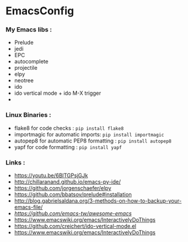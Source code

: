 # EmacsConfig
### My Emacs libs :
* Prelude 
* jedi 
* EPC
* autocomplete 
* projectile
* elpy
* neotree
* ido 
* ido vertical mode + ido M-X trigger
* 

### Linux Binaries :
* flake8 for code checks :                      `pip install flake8`
* importmagic for automatic imports:            `pip install importmagic`
* autopep8 for automatic PEP8 formatting :      `pip install autopep8`
* yapf for code formatting :                    `pip install yapf`


### Links :
* https://youtu.be/6BlTGPsjGJk
* http://chillaranand.github.io/emacs-py-ide/
* https://github.com/jorgenschaefer/elpy
* https://github.com/bbatsov/prelude#installation
* http://blog.gabrielsaldana.org/3-methods-on-how-to-backup-your-emacs-file/
* *https://github.com/emacs-tw/awesome-emacs*
* https://www.emacswiki.org/emacs/InteractivelyDoThings
* https://github.com/creichert/ido-vertical-mode.el
* https://www.emacswiki.org/emacs/InteractivelyDoThings

